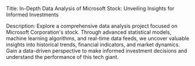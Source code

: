 Title: In-Depth Data Analysis of Microsoft Stock: Unveiling Insights for Informed Investments

Description:
Explore a comprehensive data analysis project focused on Microsoft Corporation's stock. Through advanced statistical models, machine learning algorithms, and real-time data feeds, we uncover valuable insights into historical trends, financial indicators, and market dynamics. Gain a data-driven perspective to make informed investment decisions and understand the performance of this tech giant.
